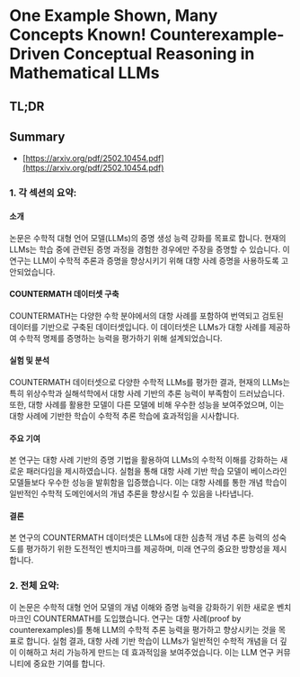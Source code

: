 # One Example Shown, Many Concepts Known! Counterexample-Driven Conceptual Reasoning in Mathematical LLMs
## TL;DR
## Summary
- [https://arxiv.org/pdf/2502.10454.pdf](https://arxiv.org/pdf/2502.10454.pdf)

### 1. 각 섹션의 요약:

#### 소개
논문은 수학적 대형 언어 모델(LLMs)의 증명 생성 능력 강화를 목표로 합니다. 현재의 LLMs는 학습 중에 관련된 증명 과정을 경험한 경우에만 주장을 증명할 수 있습니다. 이 연구는 LLM이 수학적 추론과 증명을 향상시키기 위해 대항 사례 증명을 사용하도록 고안되었습니다.

#### COUNTERMATH 데이터셋 구축
COUNTERMATH는 다양한 수학 분야에서의 대항 사례를 포함하여 번역되고 검토된 데이터를 기반으로 구축된 데이터셋입니다. 이 데이터셋은 LLMs가 대항 사례를 제공하여 수학적 명제를 증명하는 능력을 평가하기 위해 설계되었습니다.

#### 실험 및 분석
COUNTERMATH 데이터셋으로 다양한 수학적 LLMs를 평가한 결과, 현재의 LLMs는 특히 위상수학과 실해석학에서 대항 사례 기반의 추론 능력이 부족함이 드러났습니다. 또한, 대항 사례를 활용한 모델이 다른 모델에 비해 우수한 성능을 보여주었으며, 이는 대항 사례에 기반한 학습이 수학적 추론 학습에 효과적임을 시사합니다.

#### 주요 기여
본 연구는 대항 사례 기반의 증명 기법을 활용하여 LLMs의 수학적 이해를 강화하는 새로운 패러다임을 제시하였습니다. 실험을 통해 대항 사례 기반 학습 모델이 베이스라인 모델들보다 우수한 성능을 발휘함을 입증했습니다. 이는 대항 사례를 통한 개념 학습이 일반적인 수학적 도메인에서의 개념 추론을 향상시킬 수 있음을 나타냅니다.

#### 결론
본 연구의 COUNTERMATH 데이터셋은 LLMs에 대한 심층적 개념 추론 능력의 성숙도를 평가하기 위한 도전적인 벤치마크를 제공하며, 미래 연구의 중요한 방향성을 제시합니다.

### 2. 전체 요약:
이 논문은 수학적 대형 언어 모델의 개념 이해와 증명 능력을 강화하기 위한 새로운 벤치마크인 COUNTERMATH를 도입했습니다. 연구는 대항 사례(proof by counterexamples)를 통해 LLM의 수학적 추론 능력을 평가하고 향상시키는 것을 목표로 합니다. 실험 결과, 대항 사례 기반 학습이 LLMs가 일반적인 수학적 개념을 더 깊이 이해하고 처리 가능하게 만드는 데 효과적임을 보여주었습니다. 이는 LLM 연구 커뮤니티에 중요한 기여를 합니다.